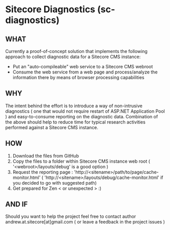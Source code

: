  Sitecore Diagnostics (sc-diagnostics)
=====================================

WHAT
----

Currently a proof-of-concept solution that implements the following approach to 
collect diagnostic data for a Sitecore CMS instance:
 * Put an "auto-compileable" web service to a Sitecore CMS webroot
 * Consume the web service from a web page and process/analyze the information there by means of browser processing capabilities

WHY
---

The intent behind the effort is to introduce a way of non-intrusive diagnostics ( one that would not require restart of 
ASP.NET Application Pool ) and easy-to-consume reporting on the diagnostic data. Combination of the above should help
to reduce time for typical research activities performed against a Sitecore CMS instance.

HOW
---

1. Download the files from GitHub
2. Copy the files to a folder within Sitecore CMS instance web root ( '&lt;webroot&gt;/layouts/debug' is a good option )
3. Request the reporting page : 'http://&lt;sitename&gt;/path/to/page/cache-monitor.html' ( 'http://&lt;sitename&gt;/layouts/debug/cache-monitor.html' if you decided to go with suggested path)
4. Get prepared for Zen &lt; or unexpected &gt; :)

AND IF
------

Should you want to help the project feel free to contact author andrew.at.sitecore[at]gmail.com ( or leave a feedback in the project issues )
